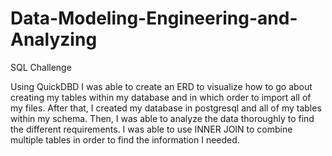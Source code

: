 # Data-Modeling-Engineering-and-Analyzing
SQL Challenge

  Using QuickDBD I was able to create an ERD to visualize how to go about creating my tables within my database
and in which order to import all of my files. After that, I created my database in postgresql and all of my tables
within my schema. Then, I was able to analyze the data thoroughly to find the different requirements. I was able to use
INNER JOIN to combine multiple tables in order to find the information I needed. 
